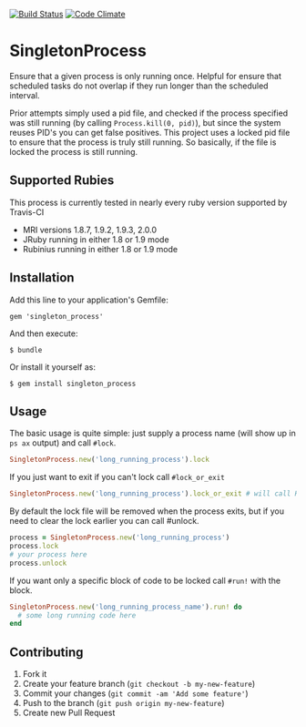 [![Build Status](https://travis-ci.org/rjackson/singleton_process.png)](https://travis-ci.org/rjackson/singleton_process)
[![Code Climate](https://codeclimate.com/github/rjackson/singleton_process.png)](https://codeclimate.com/github/rjackson/singleton_process)

# SingletonProcess

Ensure that a given process is only running once. Helpful for ensure that scheduled tasks do not overlap if they run longer than the scheduled interval.

Prior attempts simply used a pid file, and checked if the process specified was still running (by calling `Process.kill(0, pid)`), but 
since the system reuses PID's you can get false positives.  This project uses a locked pid file to ensure that the process is truly still 
running. So basically, if the file is locked the process is still running.

## Supported Rubies

This process is currently tested in nearly every ruby version supported by Travis-CI

* MRI versions 1.8.7, 1.9.2, 1.9.3, 2.0.0
* JRuby running in either 1.8 or 1.9 mode
* Rubinius running in either 1.8 or 1.9 mode

## Installation

Add this line to your application's Gemfile:

    gem 'singleton_process'

And then execute:

    $ bundle

Or install it yourself as:

    $ gem install singleton_process

## Usage

The basic usage is quite simple: just supply a process name (will show up in `ps ax` output) and call `#lock`.

```ruby
SingletonProcess.new('long_running_process').lock
```

If you just want to exit if you can't lock call `#lock_or_exit`

```ruby
SingletonProcess.new('long_running_process').lock_or_exit # will call Kernel.exit if it is already running.
```

By default the lock file will be removed when the process exits, but if you need to clear the lock earlier you can call #unlock.

```ruby
process = SingletonProcess.new('long_running_process')
process.lock
# your process here
process.unlock
```

If you want only a specific block of code to be locked call `#run!` with the block.

```ruby
SingletonProcess.new('long_running_process_name').run! do
  # some long running code here
end
```

## Contributing

1. Fork it
2. Create your feature branch (`git checkout -b my-new-feature`)
3. Commit your changes (`git commit -am 'Add some feature'`)
4. Push to the branch (`git push origin my-new-feature`)
5. Create new Pull Request
